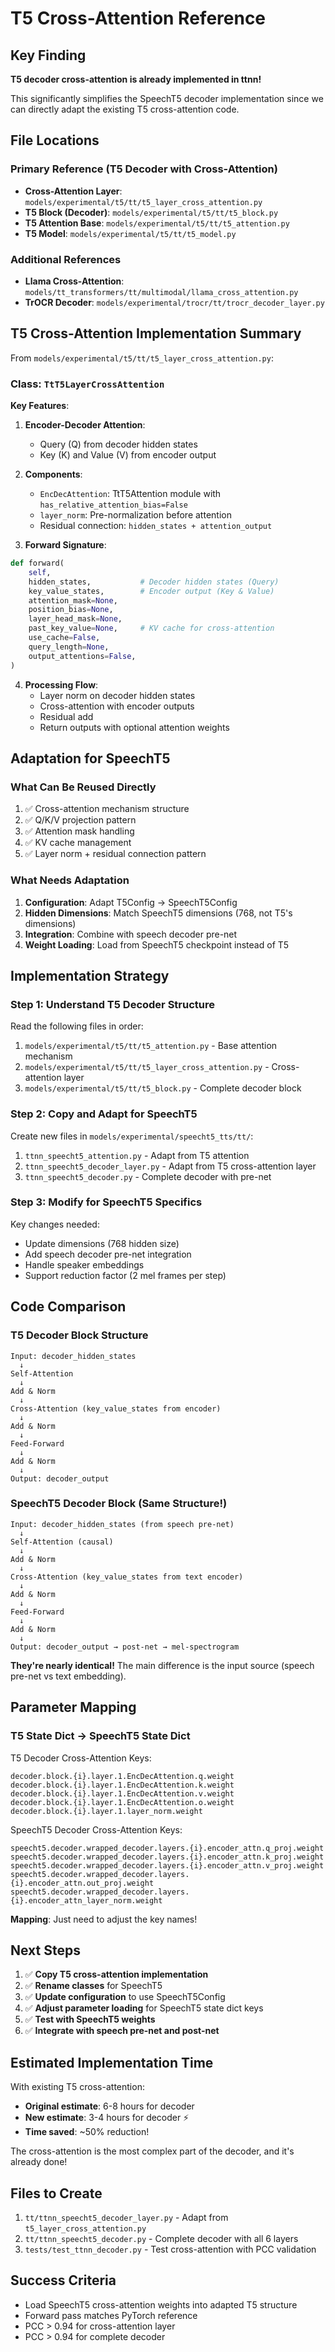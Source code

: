 # T5 Cross-Attention Reference

## Key Finding

**T5 decoder cross-attention is already implemented in ttnn!**

This significantly simplifies the SpeechT5 decoder implementation since we can directly adapt the existing T5 cross-attention code.

## File Locations

### Primary Reference (T5 Decoder with Cross-Attention)
- **Cross-Attention Layer**: `models/experimental/t5/tt/t5_layer_cross_attention.py`
- **T5 Block (Decoder)**: `models/experimental/t5/tt/t5_block.py`
- **T5 Attention Base**: `models/experimental/t5/tt/t5_attention.py`
- **T5 Model**: `models/experimental/t5/tt/t5_model.py`

### Additional References
- **Llama Cross-Attention**: `models/tt_transformers/tt/multimodal/llama_cross_attention.py`
- **TrOCR Decoder**: `models/experimental/trocr/tt/trocr_decoder_layer.py`

## T5 Cross-Attention Implementation Summary

From `models/experimental/t5/tt/t5_layer_cross_attention.py`:

### Class: `TtT5LayerCrossAttention`

**Key Features**:
1. **Encoder-Decoder Attention**:
   - Query (Q) from decoder hidden states
   - Key (K) and Value (V) from encoder output

2. **Components**:
   - `EncDecAttention`: TtT5Attention module with `has_relative_attention_bias=False`
   - `layer_norm`: Pre-normalization before attention
   - Residual connection: `hidden_states + attention_output`

3. **Forward Signature**:
```python
def forward(
    self,
    hidden_states,           # Decoder hidden states (Query)
    key_value_states,        # Encoder output (Key & Value)
    attention_mask=None,
    position_bias=None,
    layer_head_mask=None,
    past_key_value=None,     # KV cache for cross-attention
    use_cache=False,
    query_length=None,
    output_attentions=False,
)
```

4. **Processing Flow**:
   - Layer norm on decoder hidden states
   - Cross-attention with encoder outputs
   - Residual add
   - Return outputs with optional attention weights

## Adaptation for SpeechT5

### What Can Be Reused Directly
1. ✅ Cross-attention mechanism structure
2. ✅ Q/K/V projection pattern
3. ✅ Attention mask handling
4. ✅ KV cache management
5. ✅ Layer norm + residual connection pattern

### What Needs Adaptation
1. **Configuration**: Adapt T5Config → SpeechT5Config
2. **Hidden Dimensions**: Match SpeechT5 dimensions (768, not T5's dimensions)
3. **Integration**: Combine with speech decoder pre-net
4. **Weight Loading**: Load from SpeechT5 checkpoint instead of T5

## Implementation Strategy

### Step 1: Understand T5 Decoder Structure
Read the following files in order:
1. `models/experimental/t5/tt/t5_attention.py` - Base attention mechanism
2. `models/experimental/t5/tt/t5_layer_cross_attention.py` - Cross-attention layer
3. `models/experimental/t5/tt/t5_block.py` - Complete decoder block

### Step 2: Copy and Adapt for SpeechT5
Create new files in `models/experimental/speecht5_tts/tt/`:
1. `ttnn_speecht5_attention.py` - Adapt from T5 attention
2. `ttnn_speecht5_decoder_layer.py` - Adapt from T5 cross-attention layer
3. `ttnn_speecht5_decoder.py` - Complete decoder with pre-net

### Step 3: Modify for SpeechT5 Specifics
Key changes needed:
- Update dimensions (768 hidden size)
- Add speech decoder pre-net integration
- Handle speaker embeddings
- Support reduction factor (2 mel frames per step)

## Code Comparison

### T5 Decoder Block Structure
```
Input: decoder_hidden_states
  ↓
Self-Attention
  ↓
Add & Norm
  ↓
Cross-Attention (key_value_states from encoder)
  ↓
Add & Norm
  ↓
Feed-Forward
  ↓
Add & Norm
  ↓
Output: decoder_output
```

### SpeechT5 Decoder Block (Same Structure!)
```
Input: decoder_hidden_states (from speech pre-net)
  ↓
Self-Attention (causal)
  ↓
Add & Norm
  ↓
Cross-Attention (key_value_states from text encoder)
  ↓
Add & Norm
  ↓
Feed-Forward
  ↓
Add & Norm
  ↓
Output: decoder_output → post-net → mel-spectrogram
```

**They're nearly identical!** The main difference is the input source (speech pre-net vs text embedding).

## Parameter Mapping

### T5 State Dict → SpeechT5 State Dict

T5 Decoder Cross-Attention Keys:
```
decoder.block.{i}.layer.1.EncDecAttention.q.weight
decoder.block.{i}.layer.1.EncDecAttention.k.weight
decoder.block.{i}.layer.1.EncDecAttention.v.weight
decoder.block.{i}.layer.1.EncDecAttention.o.weight
decoder.block.{i}.layer.1.layer_norm.weight
```

SpeechT5 Decoder Cross-Attention Keys:
```
speecht5.decoder.wrapped_decoder.layers.{i}.encoder_attn.q_proj.weight
speecht5.decoder.wrapped_decoder.layers.{i}.encoder_attn.k_proj.weight
speecht5.decoder.wrapped_decoder.layers.{i}.encoder_attn.v_proj.weight
speecht5.decoder.wrapped_decoder.layers.{i}.encoder_attn.out_proj.weight
speecht5.decoder.wrapped_decoder.layers.{i}.encoder_attn_layer_norm.weight
```

**Mapping**: Just need to adjust the key names!

## Next Steps

1. ✅ **Copy T5 cross-attention implementation**
2. ✅ **Rename classes** for SpeechT5
3. ✅ **Update configuration** to use SpeechT5Config
4. ✅ **Adjust parameter loading** for SpeechT5 state dict keys
5. ✅ **Test with SpeechT5 weights**
6. ✅ **Integrate with speech pre-net and post-net**

## Estimated Implementation Time

With existing T5 cross-attention:
- **Original estimate**: 6-8 hours for decoder
- **New estimate**: 3-4 hours for decoder ⚡
- **Time saved**: ~50% reduction!

The cross-attention is the most complex part of the decoder, and it's already done!

## Files to Create

1. `tt/ttnn_speecht5_decoder_layer.py` - Adapt from `t5_layer_cross_attention.py`
2. `tt/ttnn_speecht5_decoder.py` - Complete decoder with all 6 layers
3. `tests/test_ttnn_decoder.py` - Test cross-attention with PCC validation

## Success Criteria

- Load SpeechT5 cross-attention weights into adapted T5 structure
- Forward pass matches PyTorch reference
- PCC > 0.94 for cross-attention layer
- PCC > 0.94 for complete decoder
